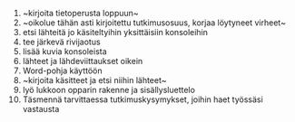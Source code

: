 1. ~kirjoita tietoperusta loppuun~
2. ~oikolue tähän asti kirjoitettu tutkimusosuus, korjaa löytyneet virheet~
3. etsi lähteitä jo käsiteltyihin yksittäisiin konsoleihin
4. tee järkevä rivijaotus
5. lisää kuvia konsoleista
6. lähteet ja lähdeviittaukset oikein
7. Word-pohja käyttöön
8. ~kirjoita käsitteet ja etsi niihin lähteet~
9. lyö lukkoon opparin rakenne ja sisällysluettelo
10. Täsmennä tarvittaessa tutkimuskysymykset, joihin haet työssäsi vastausta
